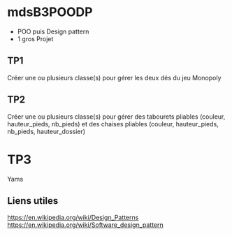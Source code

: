 # mdsB3POODP

- POO puis Design pattern
- 1 gros Projet

## TP1 
Créer une ou plusieurs classe(s) pour gérer les deux dés du jeu Monopoly

## TP2
Créer une ou plusieurs classe(s) pour gérer des tabourets pliables (couleur, hauteur_pieds, nb_pieds) et des chaises pliables (couleur, hauteur_pieds, nb_pieds, hauteur_dossier)

# TP3 

Yams



## Liens utiles

https://en.wikipedia.org/wiki/Design_Patterns
https://en.wikipedia.org/wiki/Software_design_pattern